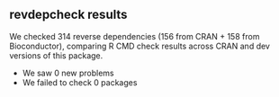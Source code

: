## revdepcheck results

We checked 314 reverse dependencies (156 from CRAN + 158 from Bioconductor), comparing R CMD check results across CRAN and dev versions of this package.

 * We saw 0 new problems
 * We failed to check 0 packages

